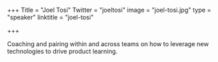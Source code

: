 +++
Title = "Joel Tosi"
Twitter = "joeltosi"
image = "joel-tosi.jpg"
type = "speaker"
linktitle = "joel-tosi"

+++

Coaching and pairing within and across teams on how to leverage new technologies to drive product learning.
